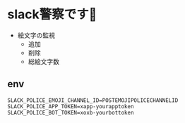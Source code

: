 # slack警察です👮

- 絵文字の監視
  - 追加
  - 削除
  - 総絵文字数


## env

```
SLACK_POLICE_EMOJI_CHANNEL_ID=POSTEMOJIPOLICECHANNELID
SLACK_POLICE_APP_TOKEN=xapp-yourapptoken
SLACK_POLICE_BOT_TOKEN=xoxb-yourbottoken
```
